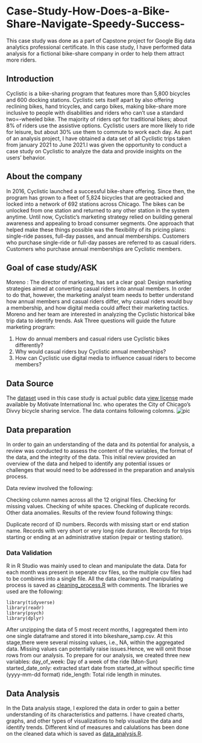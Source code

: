 # Case-Study-How-Does-a-Bike-Share-Navigate-Speedy-Success-
This case study was done as a part of  Capstone project for Google Big data analytics professional certificate.
In this case study, I have performed data analysis for a fictional bike-share company in order to help them attract more riders. 

## Introduction ##
Cyclistic is a bike-sharing program that features more than 5,800 bicycles and 600 docking stations. Cyclistic sets itself apart by also offering reclining bikes, hand tricycles, and cargo bikes, making bike-share more inclusive to people with disabilities and riders who can’t use a standard two=-wheeled bike. The majority of riders opt for traditional bikes; about 8% of riders use the assistive options. Cyclistic users are more likely to ride for leisure, but about 30% use them to commute to work each day. As part of an analysis project, I have obtained a data set of all Cyclistic trips taken from january 2021 to June 2021.I was given the opportunity to conduct a case study on Cyclistic to analyze the data and provide insights on the users’ behavior.

## About the company ##
In 2016, Cyclistic launched a successful bike-share offering. Since then, the program has grown to a fleet of 5,824 bicycles that are
geotracked and locked into a network of 692 stations across Chicago. The bikes can be unlocked from one station and returned to
any other station in the system anytime.
Until now, Cyclistic’s marketing strategy relied on building general awareness and appealing to broad consumer segments. One 
approach that helped make these things possible was the flexibility of its pricing plans: single-ride passes, full-day passes, and
annual memberships. Customers who purchase single-ride or full-day passes are referred to as casual riders. Customers who
purchase annual memberships are Cyclistic members.

## Goal of case study/ASK ##
Moreno : The director of marketing, has set a clear goal: Design marketing strategies aimed at converting casual riders into annual members. In order to do
that, however, the marketing analyst team needs to better understand how annual members and casual riders differ, why casual
riders would buy a membership, and how digital media could affect their marketing tactics. Moreno and her team are interested in
analyzing the Cyclistic historical bike trip data to identify trends.
Ask
Three questions will guide the future marketing program:
1. How do annual members and casual riders use Cyclistic bikes differently?
2. Why would casual riders buy Cyclistic annual memberships?
3. How can Cyclistic use digital media to influence casual riders to become members?

## Data Source ##
The [dataset](https://divvy-tripdata.s3.amazonaws.com/index.html) used in this case study is actual public data [view license](https://divvybikes.com/data-license-agreement) made available by Motivate International Inc. who operates the City of Chicago’s Divvy bicycle sharing service. The data contains following colomns.
![pic](https://github.com/sarathchandran7/Case-Study-How-Does-a-Bike-Share-Navigate-Speedy-Success-/assets/43676904/ab6a5ef4-b910-4d6a-8f2a-618ad66d3598)

## Data preparation ##
In order to gain an understanding of the data and its potential for analysis, a review was conducted to assess the content of the variables, the format of the data, and the integrity of the data. This initial review provided an overview of the data and helped to identify any potential issues or challenges that would need to be addressed in the preparation and analysis process.

Data review involved the following:

Checking column names across all the 12 original files.
Checking for missing values.
Checking of white spaces.
Checking of duplicate records.
Other data anomalies.
Results of the review found following things:

Duplicate record of ID numbers.
Records with missing start or end station name.
Records with very short or very long ride duration.
Records for trips starting or ending at an administrative station (repair or testing station).

### Data Validation ###
 R in R Studio was mainly used to clean and manipulate the data.
 Data for each month was present in seperate csv files, so the multiple csv files had to be combines into a single file.
 All the data cleaning and manipulating process is saved as [cleaning_process.R](https://github.com/sarathchandran7/Case-Study-How-Does-a-Bike-Share-Navigate-Speedy-Success-/blob/main/cleaning_process.R) with comments. The libraries we used are the following:
 ```
library(tidyverse)
library(readr)
library(psych)
library(dplyr)

```
After unzipping the data of 5 most recent months, I aggregated them into one single dataframe and stored it into bikeshare_samp.csv. At this stage,there were several missing values, i.e., NA, within the aggregated data. Missing values can potentially raise issues.Hence, we will omit those rows from our analysis.
To prepare for our analysis, we created three new variables:
day_of_week: Day of a week of the ride (Mon-Sun)
started_date_only: extracted start date from started_at without specific time (yyyy-mm-dd format)
ride_length: Total ride length in minutes.

## Data Analysis ##
In  the Data analysis stage, I explored the data in order to gain a better understanding of its characteristics and patterns. I have created charts, graphs, and other types of visualizations to help visualize the data and identify trends. Different kind of measures and
calulations has been done on the cleaned data which is saved as [data_analysis.R](https://github.com/sarathchandran7/Case-Study-How-Does-a-Bike-Share-Navigate-Speedy-Success-/blob/main/data_analysis.R).






